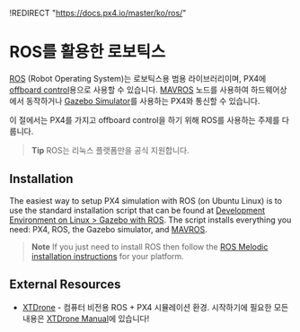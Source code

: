 !REDIRECT "https://docs.px4.io/master/ko/ros/"

# ROS를 활용한 로보틱스

[ROS](http://www.ros.org/) (Robot Operating System)는 로보틱스용 범용 라이브러리이며, PX4에 [offboard control](../ros/mavros_offboard.md)용으로 사용할 수 있습니다. [MAVROS](../ros/mavros_installation.md) 노드를 사용하여 하드웨어상에서 동작하거나 [Gazebo Simulator](../simulation/ros_interface.md)를 사용하는 PX4와 통신할 수 있습니다.

이 절에서는 PX4를 가지고 offboard control을 하기 위해 ROS를 사용하는 주제를 다룹니다.

> **Tip** ROS는 리눅스 플랫폼만을 공식 지원합니다.

## Installation

The easiest way to setup PX4 simulation with ROS (on Ubuntu Linux) is to use the standard installation script that can be found at [Development Environment on Linux > Gazebo with ROS](../setup/dev_env_linux_ubuntu.md#rosgazebo). The script installs everything you need: PX4, ROS, the Gazebo simulator, and [MAVROS](../ros/mavros_installation.md).

> **Note** If you just need to install ROS then follow the [ROS Melodic installation instructions](http://wiki.ros.org/melodic/Installation) for your platform.

## External Resources

- [XTDrone](https://github.com/robin-shaun/XTDrone/blob/master/README.en.md) - 컴퓨터 비전용 ROS + PX4 시뮬레이션 환경. 시작하기에 필요한 모든 내용은 [XTDrone Manual](https://www.yuque.com/xtdrone/manual_en)에 있습니다!
